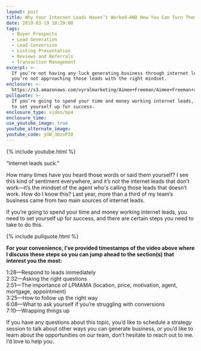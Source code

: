 ```yaml
---
layout: post
title: Why Your Internet Leads Haven’t Worked—AND How You Can Turn Them Into GOLD
date: 2019-03-19 18:29:00
tags:
  - Buyer Prospects
  - Lead Generation
  - Lead Conversion
  - Listing Presentation
  - Reviews and Referrals
  - Transaction Management
excerpt: >-
  If you’re not having any luck generating business through internet leads,
  you’re not approaching those leads with the right mindset.
enclosure: >-
  https://s3.amazonaws.com/vyralmarketing/Aimee+Freeman/Aimee+Freeman+and+Co.+_+Why+Your+Internet+Leads+Havent+WorkedAnd+What+You+Can+Do+to+Fix+That.mp4
pullquote: >-
  If you’re going to spend your time and money working internet leads, you need
  to set yourself up for success.
enclosure_type: video/mp4
enclosure_time:
use_youtube_image: true
youtube_alternate_image:
youtube_code: yGW_3DzvPI0
---
```


{% include youtube.html %}

“Internet leads suck.”

How many times have you heard those words or said them yourself? I see this kind of sentiment everywhere, and it’s not the internet leads that don’t work—it’s the mindset of the agent who's calling those leads that doesn’t work. How do I know this? Last year, more than a third of my team’s business came from two main sources of internet leads. 

If you’re going to spend your time and money working internet leads, you need to set yourself up for success, and there are certain steps you need to take to do this. 

{% include pullquote.html %}

**For your convenience, I’ve provided timestamps of the video above where I discuss these steps so you can jump ahead to the section(s) that interest you the most:**

1:28—Respond to leads immediately<br>2:32—Asking the right questions<br>2:51—The importance of LPMAMA (location, price, motivation, agent, mortgage, appointment)<br>3:25—How to follow up the right way<br>6:08—What to ask yourself if you’re struggling with conversions<br>7:10—Wrapping things up

If you have any questions about this topic, you’d like to schedule a strategy session to talk about other ways you can generate business, or you’d like to learn about the opportunities on our team, don’t hesitate to reach out to me. I’d love to help you.